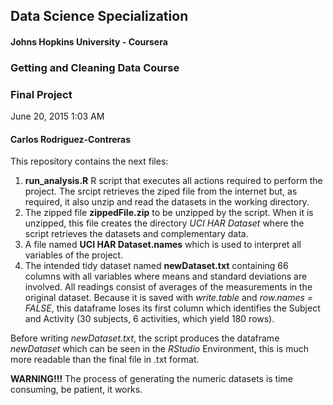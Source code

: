 ## Data Science Specialization
#### Johns Hopkins University - Coursera
### Getting and Cleaning Data Course

### Final Project
June 20, 2015 1:03 AM
#### Carlos Rodriguez-Contreras
This repository contains the next files:
1. **run_analysis.R** R script that executes all actions required to perform the project. The srcipt retrieves the ziped file from the internet but, as required, it also unzip and read the datasets in the working directory.
2. The zipped file **zippedFile.zip** to be unzipped by the script. When it is unzipped, this file creates the directory *UCI HAR Dataset* where the script retrieves the datasets and complementary data.
3. A file named **UCI HAR Dataset.names** which is used to interpret all variables of the project.
3. The intended tidy dataset named **newDataset.txt** containing 66 columns with all variables where means and standard deviations are involved. All readings consist of averages of the measurements in the original dataset. Because it is saved with  *write.table* and *row.names = FALSE*, this dataframe loses its first column which identifies the Subject and Activity (30 subjects, 6 activities, which yield 180 rows).

Before writing *newDataset.txt*, the script produces the dataframe *newDataset* which can be seen in the *RStudio* Environment, this is much more readable than the final file in .txt format.

**WARNING!!!** The process of generating the numeric datasets is time consuming, be patient, it works.